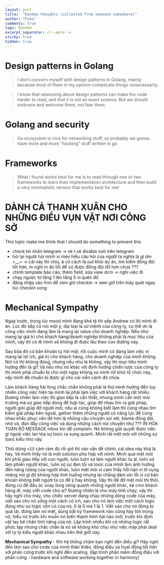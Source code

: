```yaml
---
layout: post
title:  "Random thoughts (collected from someone somewhere)"
author: "Fuku"
comments: true
tags: Random
excerpt_separator: <!--more-->
sticky: true
hidden: true
---
```


# Design patterns in Golang

> I don’t concern myself with design patterns in Golang, mainly because most of them in my opinion complicate things unnecessarily.

> I know that obsessing about design patterns can make the code harder to read, and that it is not an exact science. But we should embrace and welcome them, not fear them.

# Golang and security

> Go ecosystem is nice for networking stuff, so probably we gonna have more and more "hacking" stuff written in go

# Frameworks

> What I found works best for me is to read through one or two frameworks to learn their implementation architecture and then build a very minimalistic version that works best for me!

# DÀNH CẢ THANH XUÂN CHO NHỮNG ĐIỀU VỤN VẶT NƠI CÔNG SỞ

This topic make me think that I should do something to prevent this

- check tin nhắn telegram &rarr; ok t sẽ disable noti trên telegram
- hỏi lại người hỏi mình vì méo hiểu câu hỏi của người ta nghĩa là gì dm =__= &rarr; cái này thì chịu, à có cách là out khỏi dự án, tìm kiếm đồng đội tốt hơn, m nghỉ m đủ tốt để có được đồng đội tốt hơn chưa ???
- chỉnh template báo cáo, thêm field, sửa view dcm &rarr; nghỉ việc đi
- chạy ngược từ tầng 1 lên tầng 5 vì quên đồ 
- đăng nhập vào hrm để xem giờ checkin &rarr; xem giờ trên máy quét ngay lúc checkin xong

# Mechanical Sympathy

Ngày trước, trong lúc mood mình đang khá tệ thì sếp Andrew có lôi mình đi ăn. Lúc đó sếp có nói một ý, đại loại là sứ mệnh của công ty, cụ thể ơn là công việc mình đang làm là mang lại value cho doanh nghiệp. Nếu như mang lại giá trị cho khách hàng/doanh nghiệp không phải là mục tiêu của mình, vậy thì có lẽ mình sẽ không đi được lâu theo con đường này.

Sau bữa đó cứ băn khoăn tự hỏi mãi, rốt cuộc mình có đang làm việc vì mang lại lợi ích, giá trị cho khách hàng, cho doanh nghiệp của mình không. Nói có thì không đúng, nhưng nếu như là không, vậy thì mục tiêu mình hướng đến là gì? Và nếu như nó khác với định hướng chiến lược của công ty thì mình phải chuẩn bị cho một ngày không xa mình rời khỏi tổ chức này, vậy mình đã chuẩn bị được gì cho cái viễn cảnh đó chưa.

Làm khách hàng hài lòng chắc chắn không phải là thứ mình hướng đến tuy nhiên công việc hiện tại mình lại phải làm việc với khách hàng rất nhiều. Đương nhiên làm việc thì giao tiếp là cần thiết, nhưng mình cần một môi trường mà sự giao tiếp dùng để hợp tác, giúp đỡ nhau tìm ra giải pháp, người giỏi giúp đỡ người mới, nếu ai cũng không biết làm thì cùng nhau tìm kiếm giải pháp bên ngoài, gather thêm những người có năng lực để cùng nhau khắc phục vấn đề hơn là những câu chuyện xoi xét, blame đồng đội, nhờ vả, đùn đẩy công việc và dùng những cách nói chuyện như ??? IN HOA TOÀN BỘ MESSAGE inbox kín để complain. Nó không giải quyết được việc gì ngoài việc lan tỏa sự toxic ra xung quanh. Mình rất mệt mỏi với những sự toxic kiểu như vậy.

Thôi dừng =))) càm ràm đủ rồi giờ thì vào vấn đề chính, cái idea này khá là hay. Và mình thấy nó là một solution phù hợp với mình. Mình quá mệt mỏi khi phải giao tiếp với con người, luôn luôn sợ làm người khác tự ái, luôn sợ làm phiền người khác, luôn sợ sự đen tối và toxic của mình làm ảnh hưởng đến năng lượng của người khác, luôn mệt mỏi vì cảm thấy hối hận vì lỡ vụng miệng nói gì đó không hợp tình huống nhưng lại chẳng dám xin lỗi vì cứ băn khoăn không biết người ta có để ý hay không. Vậy thì để đỡ mệt mỏi thì thôi, đừng cứ để đầu óc xoay lòng vòng quanh những người khác, kệ cmn khách hàng đi, mày viết code cho ai? Đương nhiên là cho máy tính chạy, vậy thì hãy nghĩ cho máy, cho chiếc server đang chạy những dòng code của mày, viết sao cho nó *sống* một cách có ích, sao cho nó làm việc một cách logic đúng như sự logic vốn có của nó, 0 là 0 mà 1 là 1. Viết sao cho nó đừng bị quá tải, đừng làm nó mệt, dùng bất kỳ framework nào cũng hay tôn trọng nó, hiểu nó trước khi muốn nó biến thành hình hài nào mới, trước khi định vặt tay bẻ chân tính năng của nó. Lập trình nhiều khi có những logic rất phức tạp nhưng chắc chắn là nó sẽ không khó chịu như việc mày phải deal với ty tỷ kiểu người khác nhau trên thế giới này.

**Mechanical Sympathy** - Khi hệ thống chậm bạn nghĩ đến điều gì? Hãy nghĩ đến làm sao cho code của mình thân thiện, đồng điệu và họat động tốt hơn với phần cứng trước khi nghĩ đến scaling. (lập trình phần mềm đồng điệu với phần cứng - hardware and software working together in harmony)